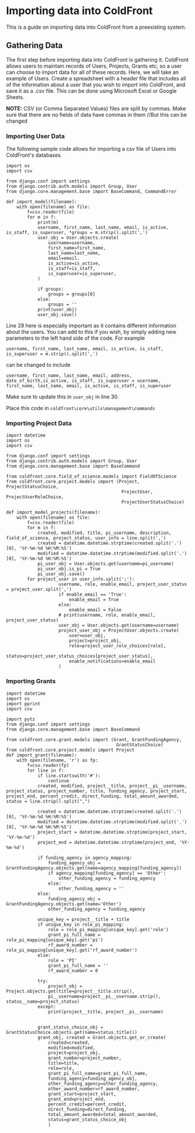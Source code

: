 # Importing data into ColdFront

This is a guide on importing data into ColdFront from a preexisting system.

## Gathering Data

The first step before importing data into ColdFront is gathering it. ColdFront allows users to maintain records of Users, Projects, Grants etc; so a user can choose to import data for all of these records. Here, we will take an example of Users. Create a spreadsheet with a  header file that includes all of the information about a user that you wish to import into ColdFront, and save it as a .csv file. This can be done using Microsoft Excel or Google Sheets.

**NOTE:** CSV (or Comma Separated Values) files are split by commas. Make sure that there are no fields of data have commas in them
//But this can be changed

### Importing User Data

The following sample code allows for importing a csv file of Users into ColdFront's databases.

```
import os
import csv

from django.conf import settings
from django.contrib.auth.models import Group, User
from django.core.management.base import BaseCommand, CommandError

def import_model(filename):
    with open(filename) as file:
        f=csv.reader(file)
        for m in f:
            print(m)
            username, first_name, last_name, email, is_active, is_staff, is_superuser, *groups = m.strip().split(',')
            user_obj = User.objects.create(
                username=username,
                first_name=first_name,
                last_name=last_name,
                email=email,
                is_active=is_active,
                is_staff=is_staff,
                is_superuser=is_superuser,
            )

            if groups:
                groups = groups[0]
            else:
                groups = ''
            print(user_obj)
            user_obj.save()
```

Line 29 here is especially important as it contains different information about the users. You can add to this if you wish, by simply adding new parameters to the left hand side of the code. For example

```username, first_name, last_name, email, is_active, is_staff, is_superuser = m.strip().split(',')```

can be changed to include

```username, first_name, last_name, email, address, date_of_birth,is_active, is_staff, is_superuser = username, first_name, last_name, email, is_active, is_staff, is_superuser```

Make sure to update this in ```user_obj``` in line 30. 

Place this code in ```coldfront\core\utils\management\commands```

### Importing Project Data

```
import datetime
import os
import csv

from django.conf import settings
from django.contrib.auth.models import Group, User
from django.core.management.base import BaseCommand

from coldfront.core.field_of_science.models import FieldOfScience
from coldfront.core.project.models import (Project, ProjectStatusChoice,
                                            ProjectUser, ProjectUserRoleChoice,
                                            ProjectUserStatusChoice)

def import_model_projects(filename):
    with open(filename) as file:
        f=csv.reader(file)
        for m in f:
            created, modified, title, pi_username, description, field_of_science, project_status, user_info = line.split(',')
            created = datetime.datetime.strptime(created.split('.')[0], '%Y-%m-%d %H:%M:%S')
            modified = datetime.datetime.strptime(modified.split('.')[0], '%Y-%m-%d %H:%M:%S')
            pi_user_obj = User.objects.get(username=pi_username)
            pi_user_obj.is_pi = True
            pi_user_obj.save()
        for project_user in user_info.split(';'):
                    username, role, enable_email, project_user_status = project_user.split(',')
                    if enable_email == 'True':
                        enable_email = True
                    else:
                        enable_email = False
                    # print(username, role, enable_email, project_user_status)
                    user_obj = User.objects.get(username=username)
                    project_user_obj = ProjectUser.objects.create(
                        user=user_obj,
                        project=project_obj,
                        role=project_user_role_choices[role],
                        status=project_user_status_choices[project_user_status],
                        enable_notifications=enable_email
                    )
```

### Importing Grants
```
import datetime
import os
import pprint
import csv

import pytz
from django.conf import settings
from django.core.management.base import BaseCommand

from coldfront.core.grant.models import (Grant, GrantFundingAgency,
                                          GrantStatusChoice)
from coldfront.core.project.models import Project
def import_grant(filename):
    with open(filename, 'r') as fp:
        f=csv.reader(fp)
        for line in f:
            if line.startswith('#'):
                continue
            created, modified, project__title, project__pi__username, project_status, project_number, title, funding_agency, project_start, project_end, percent_credit, direct_funding, total_amount_awarded, status = line.strip().split(",")

            created = datetime.datetime.strptime(created.split('.')[0], '%Y-%m-%d %H:%M:%S')
            modified = datetime.datetime.strptime(modified.split('.')[0], '%Y-%m-%d %H:%M:%S')
            project_start = datetime.datetime.strptime(project_start, '%Y-%m-%d')
            project_end = datetime.datetime.strptime(project_end, '%Y-%m-%d')

            if funding_agency in agency_mapping:
                funding_agency_obj = GrantFundingAgency.objects.get(name=agency_mapping[funding_agency])
                if agency_mapping[funding_agency] == 'Other':
                    other_funding_agency = funding_agency
                else:
                    other_funding_agency = ''
            else:
                funding_agency_obj = GrantFundingAgency.objects.get(name='Other')
                other_funding_agency = funding_agency

            unique_key = project__title + title
            if unique_key in role_pi_mapping:
                role = role_pi_mapping[unique_key].get('role')
                grant_pi_full_name = role_pi_mapping[unique_key].get('pi')
                rf_award_number = role_pi_mapping[unique_key].get('rf_award_number')
            else:
                role = 'PI'
                grant_pi_full_name = ''
                rf_award_number = 0

            try:
                project_obj = Project.objects.get(title=project__title.strip(),
                pi__username=project__pi__username.strip(), status__name=project_status)
            except:
                print(project__title, project__pi__username)


            grant_status_choice_obj = GrantStatusChoice.objects.get(name=status.title())
            grant_obj, created = Grant.objects.get_or_create(
                created=created,
                modified=modified,
                project=project_obj,
                grant_number=project_number,
                title=title,
                role=role,
                grant_pi_full_name=grant_pi_full_name,
                funding_agency=funding_agency_obj,
                other_funding_agency=other_funding_agency,
                other_award_number=rf_award_number,
                grant_start=project_start,
                grant_end=project_end,
                percent_credit=percent_credit,
                direct_funding=direct_funding,
                total_amount_awarded=total_amount_awarded,
                status=grant_status_choice_obj
                )
```

